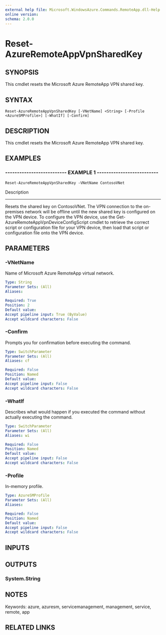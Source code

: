 ```yaml
---
external help file: Microsoft.WindowsAzure.Commands.RemoteApp.dll-Help.xml
online version: 
schema: 2.0.0
---
```


# Reset-AzureRemoteAppVpnSharedKey
## SYNOPSIS
This cmdlet resets the Microsoft Azure RemoteApp VPN shared key.

## SYNTAX

```
Reset-AzureRemoteAppVpnSharedKey [-VNetName] <String> [-Profile <AzureSMProfile>] [-WhatIf] [-Confirm]
```

## DESCRIPTION
This cmdlet resets the Microsoft Azure RemoteApp VPN shared key.

## EXAMPLES

### -------------------------- EXAMPLE 1 --------------------------
```
Reset-AzureRemoteAppVpnSharedKey -VNetName ContosoVNet
```

Description

-----------

Resets the shared key on ContosoVNet. 
The VPN connection to the on-premises network will be offline until the new shared key is configured on the VPN device. 
To configure the VPN device, use the Get-AzureRemoteAppVpnDeviceConfigScript cmdlet to retrieve the correct script or configuration file for your VPN device, then load that script or configuration file onto the VPN device.

## PARAMETERS

### -VNetName
Name of Microsoft Azure RemoteApp virtual network.

```yaml
Type: String
Parameter Sets: (All)
Aliases: 

Required: True
Position: 2
Default value: 
Accept pipeline input: True (ByValue)
Accept wildcard characters: False
```

### -Confirm
Prompts you for confirmation before executing the command.

```yaml
Type: SwitchParameter
Parameter Sets: (All)
Aliases: cf

Required: False
Position: Named
Default value: 
Accept pipeline input: False
Accept wildcard characters: False
```

### -WhatIf
Describes what would happen if you executed the command without actually executing the command.

```yaml
Type: SwitchParameter
Parameter Sets: (All)
Aliases: wi

Required: False
Position: Named
Default value: 
Accept pipeline input: False
Accept wildcard characters: False
```

### -Profile
In-memory profile.

```yaml
Type: AzureSMProfile
Parameter Sets: (All)
Aliases: 

Required: False
Position: Named
Default value: 
Accept pipeline input: False
Accept wildcard characters: False
```

## INPUTS

## OUTPUTS

### System.String

## NOTES
Keywords: azure, azuresm, servicemanagement, management, service, remote, app

## RELATED LINKS

